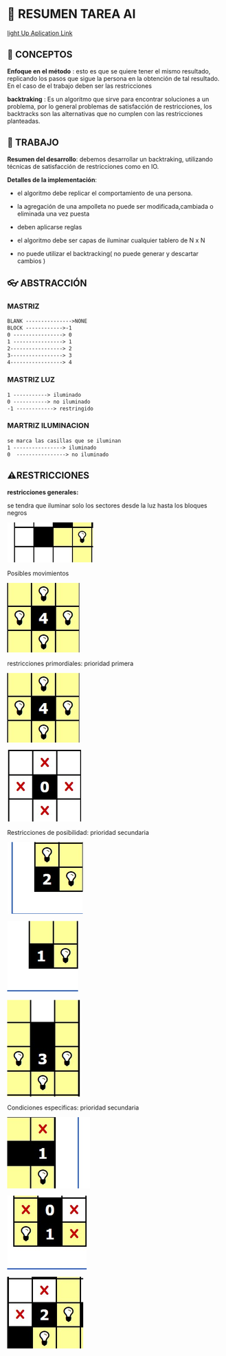 # 🧠 RESUMEN TAREA AI
[light Up Aplication Link](https://es.puzzle-light-up.com/)

## 			📄 CONCEPTOS

**Enfoque en el método** : esto es que se quiere tener el mismo resultado, replicando los pasos que sigue la persona en la obtención de tal resultado. En el caso de el trabajo deben ser las restricciones

**backtraking** : Es un algoritmo que sirve para encontrar soluciones a un problema, por lo general problemas de satisfacción de restricciones, los backtracks son las alternativas que no cumplen con las restricciones planteadas.

## 			📖 TRABAJO

**Resumen del desarrollo**: debemos desarrollar un backtraking, utilizando técnicas de satisfacción de restricciones como en IO.

**Detalles de la implementación**: 

- el algoritmo debe replicar el comportamiento de una persona.

- la agregación de una ampolleta no puede ser modificada,cambiada o eliminada una vez puesta

- deben aplicarse reglas

- el algoritmo debe ser capas de iluminar cualquier tablero de N x N

- no puede utilizar el backtracking( no puede generar y descartar cambios )


## 👓 ABSTRACCIÓN

### MASTRIZ

    BLANK --------------->NONE
    BLOCK ------------>-1
    0 ----------------> 0
    1 ----------------> 1
    2-----------------> 2
    3-----------------> 3
    4-----------------> 4

### MASTRIZ LUZ

	1 -----------> iluminado
	0 -----------> no iluminado
	-1 ------------> restringido

### MARTRIZ ILUMINACION

    se marca las casillas que se iluminan
    1 ----------------> iluminado
    0  ----------------> no iluminado


## ⚠️RESTRICCIONES  

**restricciones generales:** 

se tendra que iluminar solo los sectores desde la luz hasta los bloques negros

![restricGeneral](imgs/restricGeneral.jpg)

Posibles movimientos

![PosibleMov](imgs/PosibleMov.jpg)

restricciones primordiales: prioridad primera



![PosibleMov](imgs/PosibleMov.jpg)

![Restriccion1](imgs/Restriccion1.jpg)



Restricciones de posibilidad: prioridad secundaria

![Restriccion2](imgs/Restriccion2.jpg)



![Restriccion3](imgs/Restriccion3.jpg)

![Restriccion4](imgs/Restriccion4.jpg)

Condiciones especificas: prioridad secundaria 

![Restriccion5](imgs/Restriccion5.jpg)

![Restriccion6](imgs/Restriccion6.jpg)

![Restriccion7](imgs/Restriccion7.jpg)

